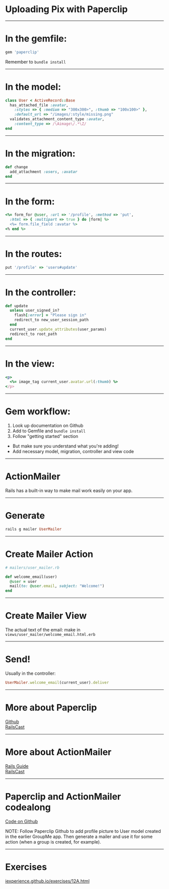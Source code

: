 # Uploading Pix with Paperclip

---

# In the gemfile:

```ruby
gem 'paperclip'
```
Remember to `bundle install`

---

# In the model:

```ruby
class User < ActiveRecord::Base
  has_attached_file :avatar,
    :styles => { :medium => "300x300>", :thumb => "100x100>" },
    :default_url => "/images/:style/missing.png"
  validates_attachment_content_type :avatar,
    :content_type => /\Aimage\/.*\Z/
end
```

---

# In the migration:

```ruby
def change
  add_attachment :users, :avatar
end
```
---

# In the form:

```ruby
<%= form_for @user, :url => '/profile', :method => 'put', 
  :html => { :multipart => true } do |form| %>
  <%= form.file_field :avatar %>
<% end %>
```

---

# In the routes:

```ruby
put '/profile' => 'users#update'
```

---

# In the controller:

```ruby
def update
  unless user_signed_in?
    flash[:error] = "Please sign in"
    redirect_to new_user_session_path
  end
  current_user.update_attributes(user_params)
  redirect_to root_path
end
```

---

# In the view:

```ruby
<p>
  <%= image_tag current_user.avatar.url(:thumb) %>
</p>
```

---

# Gem workflow:

1. Look up documentation on Github
2. Add to Gemfile and <code>bundle install</code>
3. Follow "getting started" section
  - But make sure you understand what you're adding!
  - Add necessary model, migration, controller and view code

---

# ActionMailer

Rails has a built-in way to make mail work easily on your app.

---

# Generate

```ruby
rails g mailer UserMailer
```

---

# Create Mailer Action

```ruby
# mailers/user_mailer.rb

def welcome_email(user)
  @user = user
  mail(to: @user.email, subject: "Welcome!")
end
```

---

# Create Mailer View

The actual text of the email: make in <code>views/user_mailer/welcome_email.html.erb</code>

---

# Send!

Usually in the controller:  

```ruby
UserMailer.welcome_email(current_user).deliver
```

---

# More about Paperclip

[Github](https://github.com/thoughtbot/paperclip/tree/master)  
[RailsCast](http://railscasts.com/episodes/134-paperclip)

---

# More about ActionMailer

[Rails Guide](http://guides.rubyonrails.org/action_mailer_basics.html)  
[RailsCast](http://railscasts.com/episodes/206-action-mailer-in-rails-3)

---

# Paperclip and ActionMailer codealong

[Code on Github](https://github.com/iExperience/groupme/tree/d660a71c6be17ddbf90888a87fd59b6730429d24)

NOTE: Follow Paperclip Github to add profile picture to User model created in the earlier GroupMe app. Then generate a mailer and use it for some action (when a group is created, for example).

---

# Exercises

[iexperience.github.io/exercises/12A.html](http://iexperience.github.io/exercises/12A.html)
